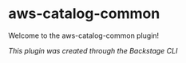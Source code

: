 # aws-catalog-common

Welcome to the aws-catalog-common plugin!

_This plugin was created through the Backstage CLI_
